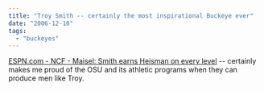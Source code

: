 ```yaml
---
title: "Troy Smith -- certainly the most inspirational Buckeye ever"
date: "2006-12-10"
tags: 
  - "buckeyes"
---
```


[ESPN.com - NCF - Maisel: Smith earns Heisman on every level](http://sports.espn.go.com/ncf/columns/story?columnist=maisel_ivan&id=2692583 "ESPN.com - NCF - Maisel: Smith earns Heisman on every level") -- certainly makes me proud of the OSU and its athletic programs when they can produce men like Troy.
